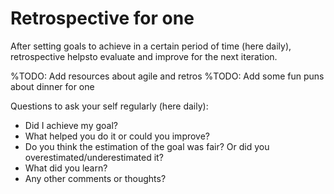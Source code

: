 # Retrospective for one
After setting goals to achieve in a certain period of time (here daily), retrospective helpsto evaluate and improve for the next iteration. 

%TODO: Add resources about agile and retros
%TODO: Add some fun puns about dinner for one

Questions to ask your self regularly (here daily):
* Did I achieve my goal?
* What helped you do it or could you improve? 
* Do you think the estimation of the goal was fair? Or did you overestimated/underestimated it?
* What did you learn? 
* Any other comments or thoughts?
